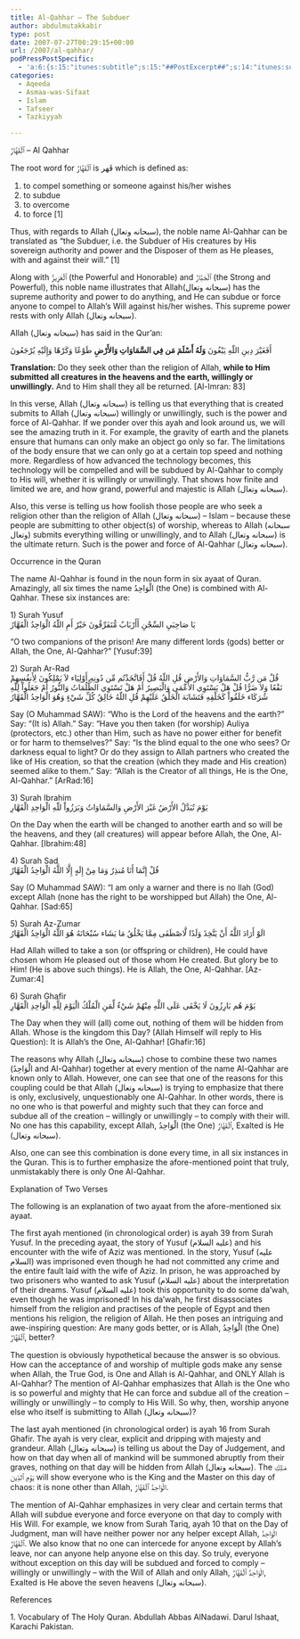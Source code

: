 ```yaml
---
title: Al-Qahhar – The Subduer
author: abdulmutakkabir
type: post
date: 2007-07-27T00:29:15+00:00
url: /2007/al-qahhar/
podPressPostSpecific:
  - 'a:6:{s:15:"itunes:subtitle";s:15:"##PostExcerpt##";s:14:"itunes:summary";s:15:"##PostExcerpt##";s:15:"itunes:keywords";s:17:"##WordPressCats##";s:13:"itunes:author";s:10:"##Global##";s:15:"itunes:explicit";s:2:"No";s:12:"itunes:block";s:2:"No";}'
categories:
  - Aqeeda
  - Asmaa-was-Sifaat
  - Islam
  - Tafseer
  - Tazkiyyah

---
```

<div class="miniTitle">
  ٱلۡقَهَّارُ &#8211; Al Qahhar
</div>

The root word for ٱلۡقَهَّارُ is قَهر which is defined as:

  1. to compel something or someone against his/her wishes
  2. to subdue
  3. to overcome
  4. to force [1]

Thus, with regards to Allah (سبحانه وتعال), the noble name Al-Qahhar can be translated as &#8220;the Subduer, i.e. the Subduer of His creatures by His sovereign authority and power and the Disposer of them as He pleases, with and against their will.&#8221; [1]

Along with ٱلۡعَزِيزُ (the Powerful and Honorable) and ٱلۡجَبَّارُ (the Strong and Powerful), this noble name illustrates that Allah(سبحانه وتعال) has the supreme authority and power to do anything, and He can subdue or force anyone to compel to Allah’s Will against his/her wishes. This supreme power rests with only Allah (سبحانه وتعال). 

Allah (سبحانه وتعال) has said in the Qur&#8217;an:

<div class="quran">
  أَفَغَيْرَ دِينِ اللّهِ يَبْغُونَ <strong>وَلَهُ أَسْلَمَ مَن فِي السَّمَاوَاتِ وَالأَرْضِ</strong> طَوْعًا وَكَرْهًا وَإِلَيْهِ يُرْجَعُونَ
</div>

**Translation:** Do they seek other than the religion of Allah, **while to Him submitted all creatures in the heavens and the earth, willingly or unwillingly.** And to Him shall they all be returned. [Al-Imran: 83]

In this verse, Allah (سبحانه وتعال) is telling us that everything that is created submits to Allah (سبحانه وتعال) willingly or unwillingly, such is the power and force of Al-Qahhar. If we ponder over this ayah and look around us, we will see the amazing truth in it. For example, the gravity of earth and the planets ensure that humans can only make an object go only so far. The limitations of the body ensure that we can only go at a certain top speed and nothing more. Regardless of how advanced the technology becomes, this technology will be compelled and will be subdued by Al-Qahhar to comply to His will, whether it is willingly or unwillingly. That shows how finite and limited we are, and how grand, powerful and majestic is Allah (سبحانه وتعال). 

Also, this verse is telling us how foolish those people are who seek a religion other than the religion of Allah (سبحانه وتعال) – Islam – because these people are submitting to other object(s) of worship, whereas to Allah (سبحانه وتعال) submits everything willing or unwillingly, and to Allah (سبحانه وتعال) is the ultimate return. Such is the power and force of Al-Qahhar (سبحانه وتعال).

<div class="miniTitle">
  Occurrence in the Quran
</div>

The name Al-Qahhar is found in the noun form in six ayaat of Quran. Amazingly, all six times the name الْوَاحِدُ (the One) is combined with Al-Qahhar. These six instances are:

<div class="miniTitle">
  1) Surah Yusuf
</div>

<div class="quran">
  يَا صَاحِبَيِ السِّجْنِ أَأَرْبَابٌ مُّتَفَرِّقُونَ خَيْرٌ أَمِ اللّهُ الْوَاحِدُ الْقَهَّارُ
</div>

&#8220;O two companions of the prison! Are many different lords (gods) better or Allah, the One, Al-Qahhar?&#8221; [Yusuf:39]

<div class="miniTitle">
  2) Surah Ar-Rad
</div>

<div class="quran">
  قُلْ مَن رَّبُّ السَّمَاوَاتِ وَالأَرْضِ قُلِ اللّهُ قُلْ أَفَاتَّخَذْتُم مِّن دُونِهِ أَوْلِيَاء لاَ يَمْلِكُونَ لِأَنفُسِهِمْ نَفْعًا وَلاَ ضَرًّا قُلْ هَلْ يَسْتَوِي الأَعْمَى وَالْبَصِيرُ أَمْ هَلْ تَسْتَوِي الظُّلُمَاتُ وَالنُّورُ أَمْ جَعَلُواْ لِلّهِ شُرَكَاء خَلَقُواْ كَخَلْقِهِ فَتَشَابَهَ الْخَلْقُ عَلَيْهِمْ قُلِ اللّهُ خَالِقُ كُلِّ شَيْءٍ وَهُوَ الْوَاحِدُ الْقَهَّارُ
</div>

Say (O Muhammad SAW): &#8220;Who is the Lord of the heavens and the earth?&#8221; Say: &#8220;(It is) Allah.&#8221; Say: &#8220;Have you then taken (for worship) Auliya (protectors, etc.) other than Him, such as have no power either for benefit or for harm to themselves?&#8221; Say: &#8220;Is the blind equal to the one who sees? Or darkness equal to light? Or do they assign to Allah partners who created the like of His creation, so that the creation (which they made and His creation) seemed alike to them.&#8221; Say: &#8220;Allah is the Creator of all things, He is the One, Al-Qahhar.&#8221; [ArRad:16]

<div class="miniTitle">
  3) Surah Ibrahim
</div>

<div class="quran">
  يَوْمَ تُبَدَّلُ الأَرْضُ غَيْرَ الأَرْضِ وَالسَّمَاوَاتُ وَبَرَزُواْ للّهِ الْوَاحِدِ الْقَهَّارِ
</div>

On the Day when the earth will be changed to another earth and so will be the heavens, and they (all creatures) will appear before Allah, the One, Al-Qahhar. [Ibrahim:48]

<div class="miniTitle">
  4) Surah Sad
</div>

<div class="quran">
  قُلْ إِنَّمَا أَنَا مُنذِرٌ وَمَا مِنْ إِلَهٍ إِلَّا اللَّهُ الْوَاحِدُ الْقَهَّارُ
</div>

Say (O Muhammad SAW): &#8220;I am only a warner and there is no Ilah (God) except Allah (none has the right to be worshipped but Allah) the One, Al-Qahhar. [Sad:65]

<div class="miniTitle">
  5) Surah Az-Zumar
</div>

<div class="quran">
  الَوْ أَرَادَ اللَّهُ أَنْ يَتَّخِذَ وَلَدًا لَّاصْطَفَى مِمَّا يَخْلُقُ مَا يَشَاء سُبْحَانَهُ هُوَ اللَّهُ الْوَاحِدُ الْقَهَّارُ
</div>

Had Allah willed to take a son (or offspring or children), He could have chosen whom He pleased out of those whom He created. But glory be to Him! (He is above such things). He is Allah, the One, Al-Qahhar. [Az-Zumar:4]

<div class="miniTitle">
  6) Surah Ghafir
</div>

<div class="quran">
  يَوْمَ هُم بَارِزُونَ لَا يَخْفَى عَلَى اللَّهِ مِنْهُمْ شَيْءٌ لِّمَنِ الْمُلْكُ الْيَوْمَ لِلَّهِ الْوَاحِدِ الْقَهَّارِ
</div>

The Day when they will (all) come out, nothing of them will be hidden from Allah. Whose is the kingdom this Day? (Allah Himself will reply to His Question): It is Allah&#8217;s the One, Al-Qahhar! [Ghafir:16]

The reasons why Allah (سبحانه وتعال) chose to combine these two names (الْوَاحِدُ and Al-Qahhar) together at every mention of the name Al-Qahhar are known only to Allah. However, one can see that one of the reasons for this coupling could be that Allah (سبحانه وتعال) is trying to emphasize that there is only, exclusively, unquestionably one Al-Qahhar. In other words, there is no one who is that powerful and mighty such that they can force and subdue all of the creation – willingly or unwillingly – to comply with their will. No one has this capability, except Allah, الْوَاحِدُ (the One) ٱلۡقَهَّارُ, Exalted is He (سبحانه وتعال).

Also, one can see this combination is done every time, in all six instances in the Quran. This is to further emphasize the afore-mentioned point that truly, unmistakably there is only One Al-Qahhar.

<div class="miniTitle">
  Explanation of Two Verses
</div>

The following is an explanation of two ayaat from the afore-mentioned six ayaat.

The first ayah mentioned (in chronological order) is ayah 39 from Surah Yusuf. In the preceding ayaat, the story of Yusuf (عليه السلام) and his encounter with the wife of Aziz was mentioned. In the story, Yusuf (عليه السلام) was imprisoned even though he had not committed any crime and the entire fault laid with the wife of Aziz. In prison, he was approached by two prisoners who wanted to ask Yusuf (عليه السلام) about the interpretation of their dreams. Yusuf (عليه السلام) took this opportunity to do some da&#8217;wah, even though he was imprisoned! In his da&#8217;wah, he first disassociates himself from the religion and practises of the people of Egypt and then mentions his religion, the religion of Allah. He then poses an intriguing and awe-inspiring question: Are many gods better, or is Allah, الْوَاحِدُ (the One) ٱلۡقَهَّارُ, better? 

The question is obviously hypothetical because the answer is so obvious. How can the acceptance of and worship of multiple gods make any sense when Allah, the True God, is One and Allah is Al-Qahhar, and ONLY Allah is Al-Qahhar? The mention of Al-Qahhar emphasizes that Allah is the One who is so powerful and mighty that He can force and subdue all of the creation – willingly or unwillingly – to comply to His Will. So why, then, worship anyone else who itself is submitting to Allah (سبحانه وتعال)? 

The last ayah mentioned (in chronological order) is ayah 16 from Surah Ghafir. The ayah is very clear, explicit and dripping with majesty and grandeur. Allah (سبحانه وتعال) is telling us about the Day of Judgement, and how on that day when all of mankind will be summoned abruptly from their graves, nothing on that day will be hidden from Allah (سبحانه وتعال). The مَـٰلِكِ يَوۡمِ ٱلدِّين will show everyone who is the King and the Master on this day of chaos: it is none other than Allah, الْوَاحِدُ ٱلۡقَهَّارُ. 

The mention of Al-Qahhar emphasizes in very clear and certain terms that Allah will subdue everyone and force everyone on that day to comply with His Will. For example, we know from Surah Tariq, ayah 10 that on the Day of Judgment, man will have neither power nor any helper except Allah, الْوَاحِدُ ٱلۡقَهَّارُ. We also know that no one can intercede for anyone except by Allah&#8217;s leave, nor can anyone help anyone else on this day. So truly, everyone without exception on this day will be subdued and forced to comply – willingly or unwillingly – with the Will of Allah and only Allah, الْوَاحِدُ ٱلۡقَهَّارُ, Exalted is He above the seven heavens (سبحانه وتعال).

<div id="referencesTitle">
  References
</div>

<p class="reference">
  1. Vocabulary of The Holy Quran. Abdullah Abbas AlNadawi. Darul Ishaat, Karachi Pakistan.
</p>